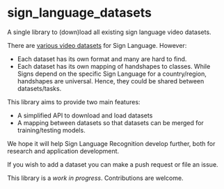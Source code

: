 # sign_language_datasets
A single library to (down)load all existing sign language video datasets.

There are [various video datasets](http://facundoq.github.io/unlp/sign_language_datasets/) for Sign Language. However:
* Each dataset has its own format and many are hard to find. 
* Each dataset has its own mapping of handshapes to classes. While Signs depend on the specific Sign Language for a country/region, handshapes are universal. Hence, they could be shared between datasets/tasks. 

This library aims to provide two main features:
* A simplified API to download and load datasets
* A mapping between datasets so that datasets can be merged for training/testing models.

We hope it will help Sign Language Recognition develop further, both for research and application development.

If you wish to add a dataset you can make a push request or file an issue.  
    
This library is a *work in progress*. Contributions are welcome.





